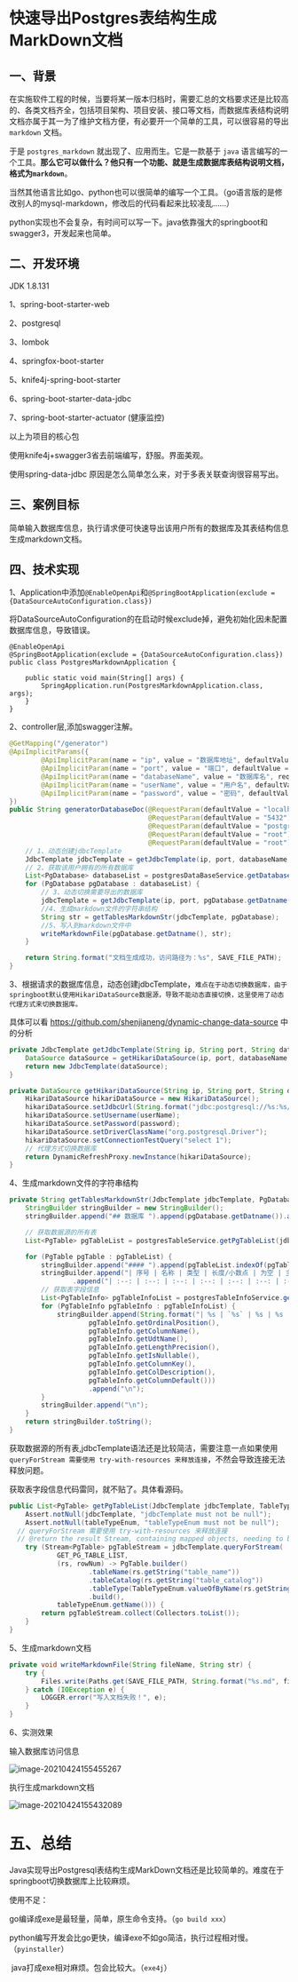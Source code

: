 # 快速导出Postgres表结构生成MarkDown文档

## 一、背景

在实施软件工程的时候，当要将某一版本归档时，需要汇总的文档要求还是比较高的、各类文档齐全，包括项目架构、项目安装、接口等文档，而数据库表结构说明文档亦属于其一为了维护文档方便，有必要开一个简单的工具，可以很容易的导出 `markdown` 文档。

于是 `postgres_markdown` 就出现了、应用而生。它是一款基于 `java` 语言编写的一个工具。**那么它可以做什么？他只有一个功能、就是生成数据库表结构说明文档，格式为`markdown`**。

当然其他语言比如go、python也可以很简单的编写一个工具。（go语言版的是修改别人的mysql-markdown，修改后的代码看起来比较凌乱……）

python实现也不会复杂，有时间可以写一下。java依靠强大的springboot和swagger3，开发起来也简单。

## 二、开发环境

JDK 1.8.131

1、spring-boot-starter-web

2、postgresql

3、lombok

4、springfox-boot-starter

5、knife4j-spring-boot-starter

6、spring-boot-starter-data-jdbc

7、spring-boot-starter-actuator (健康监控)

以上为项目的核心包

使用knife4j+swagger3省去前端编写，舒服。界面美观。

使用spring-data-jdbc 原因是怎么简单怎么来，对于多表关联查询很容易写出。

## 三、案例目标

简单输入数据库信息，执行请求便可快速导出该用户所有的数据库及其表结构信息生成markdown文档。

## 四、技术实现

1、Application中添加`@EnableOpenApi`和`@SpringBootApplication(exclude = {DataSourceAutoConfiguration.class})`

将DataSourceAutoConfiguration的在启动时候exclude掉，避免初始化因未配置数据库信息，导致错误。

```
@EnableOpenApi
@SpringBootApplication(exclude = {DataSourceAutoConfiguration.class})
public class PostgresMarkdownApplication {

    public static void main(String[] args) {
        SpringApplication.run(PostgresMarkdownApplication.class, args);
    }
}
```

2、controller层,添加swagger注解。

```java
@GetMapping("/generator")
@ApiImplicitParams({
        @ApiImplicitParam(name = "ip", value = "数据库地址", defaultValue = "localhost", required = true),
        @ApiImplicitParam(name = "port", value = "端口", defaultValue = "5432", required = true),
        @ApiImplicitParam(name = "databaseName", value = "数据库名", required = true),
        @ApiImplicitParam(name = "userName", value = "用户名", defaultValue = "root", required = true),
        @ApiImplicitParam(name = "password", value = "密码", defaultValue = "root", required = true)
})
public String generatorDatabaseDoc(@RequestParam(defaultValue = "localhost") String ip,
                                   @RequestParam(defaultValue = "5432") String port,
                                   @RequestParam(defaultValue = "postgres") String databaseName,
                                   @RequestParam(defaultValue = "root") String userName,
                                   @RequestParam(defaultValue = "root") String password) {
    // 1、动态创建jdbcTemplate
    JdbcTemplate jdbcTemplate = getJdbcTemplate(ip, port, databaseName, userName, password);
    // 2、获取该用户拥有的所有数据库
    List<PgDatabase> databaseList = postgresDataBaseService.getDatabaseList(jdbcTemplate, userName);
    for (PgDatabase pgDatabase : databaseList) {
        // 3、动态切换需要导出的数据库
        jdbcTemplate = getJdbcTemplate(ip, port, pgDatabase.getDatname(), userName, password);
        //4、生成markdown文件的字符串结构
        String str = getTablesMarkdownStr(jdbcTemplate, pgDatabase);
        //5、写入到markdown文件中
        writeMarkdownFile(pgDatabase.getDatname(), str);
    }

    return String.format("文档生成成功，访问路径为：%s", SAVE_FILE_PATH);
}
```

3、根据请求的数据库信息，动态创建jdbcTemplate，`难点在于动态切换数据库，由于springboot默认使用HikariDataSource数据源，导致不能动态直接切换，这里使用了动态代理方式来切换数据库。`

具体可以看 https://github.com/shenjianeng/dynamic-change-data-source 中的分析

```java
private JdbcTemplate getJdbcTemplate(String ip, String port, String databaseName, String userName, String password) {
    DataSource dataSource = getHikariDataSource(ip, port, databaseName, userName, password);
    return new JdbcTemplate(dataSource);
}

private DataSource getHikariDataSource(String ip, String port, String databaseName, String userName, String password) {
    HikariDataSource hikariDataSource = new HikariDataSource();
    hikariDataSource.setJdbcUrl(String.format("jdbc:postgresql://%s:%s/%s", ip, port, databaseName));
    hikariDataSource.setUsername(userName);
    hikariDataSource.setPassword(password);
    hikariDataSource.setDriverClassName("org.postgresql.Driver");
    hikariDataSource.setConnectionTestQuery("select 1");
    // 代理方式切换数据库
    return DynamicRefreshProxy.newInstance(hikariDataSource);
}
```

4、生成markdown文件的字符串结构

```java
private String getTablesMarkdownStr(JdbcTemplate jdbcTemplate, PgDatabase pgDatabase) {
    StringBuilder stringBuilder = new StringBuilder();
    stringBuilder.append("## 数据库 ").append(pgDatabase.getDatname()).append(" 的所有表信息\n");

    // 获取数据源的所有表
    List<PgTable> pgTableList = postgresTableService.getPgTableList(jdbcTemplate, TableTypeEnum.BASE_TABLE);

    for (PgTable pgTable : pgTableList) {
        stringBuilder.append("#### ").append(pgTableList.indexOf(pgTable) + 1).append("  ").append(pgTable.getTableName()).append("\n\n");
        stringBuilder.append("| 序号 | 名称 | 类型 | 长度/小数点 | 为空 | 主键约束 | 注释 | 默认值 |\n")
                .append("| :--: | :--: | :--: | :--: | :--: | :--: | :--: | :--: |\n");
        // 获取表字段信息
        List<PgTableInfo> pgTableInfoList = postgresTableInfoService.getTableInfo(jdbcTemplate, pgTable.getTableName());
        for (PgTableInfo pgTableInfo : pgTableInfoList) {
            stringBuilder.append(String.format("| %s | `%s` | %s | %s | %s | %s | %s | %s |",
                    pgTableInfo.getOrdinalPosition(),
                    pgTableInfo.getColumnName(),
                    pgTableInfo.getUdtName(),
                    pgTableInfo.getLengthPrecision(),
                    pgTableInfo.getIsNullable(),
                    pgTableInfo.getColumnKey(),
                    pgTableInfo.getColDescription(),
                    pgTableInfo.getColumnDefault()))
                    .append("\n");
        }
        stringBuilder.append("\n");
    }
    return stringBuilder.toString();
}

```

获取数据源的所有表,jdbcTemplate语法还是比较简洁，需要注意一点如果使用` queryForStream 需要使用 try-with-resources 来释放连接`，不然会导致连接无法释放问题。

获取表字段信息代码雷同，就不贴了。具体看源码。

```java
public List<PgTable> getPgTableList(JdbcTemplate jdbcTemplate, TableTypeEnum tableTypeEnum) {
    Assert.notNull(jdbcTemplate, "jdbcTemplate must not be null");
    Assert.notNull(tableTypeEnum, "tableTypeEnum must not be null");
  // queryForStream 需要使用 try-with-resources 来释放连接
  // @return the result Stream, containing mapped objects, needing to be closed once fully processed (e.g. through a try-with-resources clause)
    try (Stream<PgTable> pgTableStream = jdbcTemplate.queryForStream(
            GET_PG_TABLE_LIST,
            (rs, rowNum) -> PgTable.builder()
                    .tableName(rs.getString("table_name"))
                    .tableCatalog(rs.getString("table_catalog"))
                    .tableType(TableTypeEnum.valueOfByName(rs.getString("table_type")))
                    .build(),
            tableTypeEnum.getName())) {
        return pgTableStream.collect(Collectors.toList());
    }
}
```

5、生成markdown文档

```java
private void writeMarkdownFile(String fileName, String str) {
    try {
        Files.write(Paths.get(SAVE_FILE_PATH, String.format("%s.md", fileName)), str.getBytes(StandardCharsets.UTF_8));
    } catch (IOException e) {
        LOGGER.error("写入文档失败！", e);
    }
}
```

6、实测效果

输入数据库访问信息

![image-20210424155455267](https://github.com/lqnasa/postgres-markdown/master/docs/images/image-20210424155455267.png)

执行生成markdown文档

![image-20210424155432089](https://github.com/lqnasa/postgres-markdown/master/docs/images/image-20210424155432089.png)

# 五、总结

Java实现导出Postgresql表结构生成MarkDown文档还是比较简单的。难度在于springboot切换数据库上比较麻烦。

使用不足：

​       go编译成exe是最轻量，简单，原生命令支持。（`go build xxx`）

​        python编写开发会比go更快，编译exe不如go简洁，执行过程相对慢。（`pyinstaller`）

​		java打成exe相对麻烦。包会比较大。（`exe4j`）
